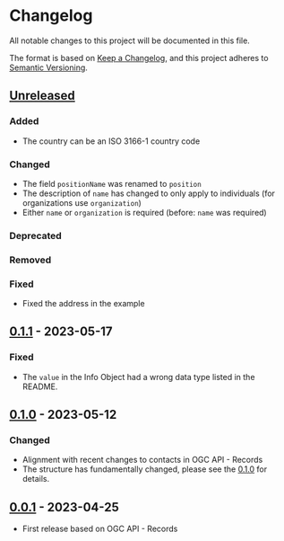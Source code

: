 # Changelog
All notable changes to this project will be documented in this file.

The format is based on [Keep a Changelog](https://keepachangelog.com/en/1.0.0/),
and this project adheres to [Semantic Versioning](https://semver.org/spec/v2.0.0.html).

## [Unreleased]

### Added

- The country can be an ISO 3166-1 country code

### Changed

- The field `positionName` was renamed to `position`
- The description of `name` has changed to only apply to individuals (for organizations use `organization`)
- Either `name` or `organization` is required (before: `name` was required)

### Deprecated

### Removed

### Fixed

- Fixed the address in the example

## [0.1.1] - 2023-05-17

### Fixed

- The `value` in the Info Object had a wrong data type listed in the README.

## [0.1.0] - 2023-05-12

### Changed

- Alignment with recent changes to contacts in OGC API - Records
- The structure has fundamentally changed, please see the [0.1.0] for details.

## [0.0.1] - 2023-04-25

- First release based on OGC API - Records

[Unreleased]: <https://github.com/stac-extensions/contacts/compare/v0.1.1...HEAD>
[0.1.1]: <https://github.com/stac-extensions/contacts/compare/v0.1.0...v0.1.1>
[0.1.0]: <https://github.com/stac-extensions/contacts/compare/v0.0.1...v0.1.0>
[0.0.1]: <https://github.com/stac-extensions/contacts/tree/v0.0.1>
